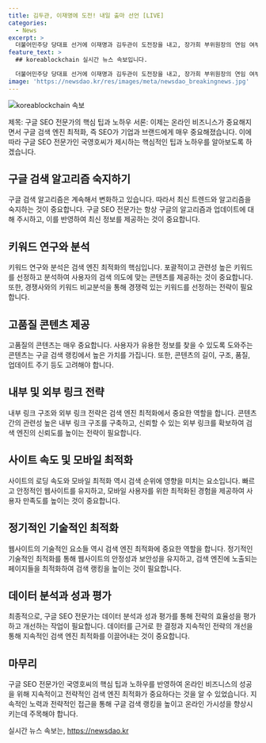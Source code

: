 ```yaml
---
title: 김두관, 이재명에 도전! 내일 출마 선언 [LIVE]
categories:
  - News
excerpt: >
  더불어민주당 당대표 선거에 이재명과 김두관이 도전장을 내고, 장가희 부위원장의 연임 여부가 화제다. 국영호와 이종근이 논설실장으로 출연해 자세한 내용을 전달할 예정이다. #더불어민주당 #당대표선거 #이재명 #김두관 #장가희 #프레스룸LIVE
feature_text: >
  ## koreablockchain 실시간 뉴스 속보입니다.

  더불어민주당 당대표 선거에 이재명과 김두관이 도전장을 내고, 장가희 부위원장의 연임 여부가 화제다. 국영호와 이종근이 논설실장으로 출연해 자세한 내용을 전달할 예정이다. #더불어민주당 #당대표선거 #이재명 #김두관 #장가희 #프레스룸LIVE
image: 'https://newsdao.kr/res/images/meta/newsdao_breakingnews.jpg'
---
```


<p><img src="https://newsdao.kr/res/images/meta/newsdao_breakingnews.jpg" alt="koreablockchain 속보" /></p>

<p>제목: 구글 SEO 전문가의 핵심 팁과 노하우
서론:
이제는 온라인 비즈니스가 중요해지면서 구글 검색 엔진 최적화, 즉 SEO가 기업과 브랜드에게 매우 중요해졌습니다. 이에 따라 구글 SEO 전문가인 국영호씨가 제시하는 핵심적인 팁과 노하우를 알아보도록 하겠습니다.</p>

<h2 data-ke-size="size26">구글 검색 알고리즘 숙지하기</h2>

<p data-ke-size="size16">구글 검색 알고리즘은 계속해서 변화하고 있습니다. 따라서 최신 트렌드와 알고리즘을 숙지하는 것이 중요합니다. 구글 SEO 전문가는 항상 구글의 알고리즘과 업데이트에 대해 주시하고, 이를 반영하여 최신 정보를 제공하는 것이 중요합니다.</p>

<h2 data-ke-size="size26">키워드 연구와 분석</h2>

<p data-ke-size="size16">키워드 연구와 분석은 검색 엔진 최적화의 핵심입니다. 포괄적이고 관련성 높은 키워드를 선정하고 분석하여 사용자의 검색 의도에 맞는 콘텐츠를 제공하는 것이 중요합니다. 또한, 경쟁사와의 키워드 비교분석을 통해 경쟁력 있는 키워드를 선정하는 전략이 필요합니다.</p>

<h2 data-ke-size="size26">고품질 콘텐츠 제공</h2>

<p data-ke-size="size16">고품질의 콘텐츠는 매우 중요합니다. 사용자가 유용한 정보를 찾을 수 있도록 도와주는 콘텐츠는 구글 검색 랭킹에서 높은 가치를 가집니다. 또한, 콘텐츠의 길이, 구조, 품질, 업데이트 주기 등도 고려해야 합니다.</p>

<h2 data-ke-size="size26">내부 및 외부 링크 전략</h2>

<p data-ke-size="size16">내부 링크 구조와 외부 링크 전략은 검색 엔진 최적화에서 중요한 역할을 합니다. 콘텐츠 간의 관련성 높은 내부 링크 구조를 구축하고, 신뢰할 수 있는 외부 링크를 확보하여 검색 엔진의 신뢰도를 높이는 전략이 필요합니다.</p>

<h2 data-ke-size="size26">사이트 속도 및 모바일 최적화</h2>

<p data-ke-size="size16">사이트의 로딩 속도와 모바일 최적화 역시 검색 순위에 영향을 미치는 요소입니다. 빠르고 안정적인 웹사이트를 유지하고, 모바일 사용자를 위한 최적화된 경험을 제공하여 사용자 만족도를 높이는 것이 중요합니다.</p>

<h2 data-ke-size="size26">정기적인 기술적인 최적화</h2>

<p data-ke-size="size16">웹사이트의 기술적인 요소들 역시 검색 엔진 최적화에 중요한 역할을 합니다. 정기적인 기술적인 최적화를 통해 웹사이트의 안정성과 보안성을 유지하고, 검색 엔진에 노출되는 페이지들을 최적화하여 검색 랭킹을 높이는 것이 필요합니다.</p>

<h2 data-ke-size="size26">데이터 분석과 성과 평가</h2>

<p data-ke-size="size16">최종적으로, 구글 SEO 전문가는 데이터 분석과 성과 평가를 통해 전략의 효율성을 평가하고 개선하는 작업이 필요합니다. 데이터를 근거로 한 결정과 지속적인 전략의 개선을 통해 지속적인 검색 엔진 최적화를 이끌어내는 것이 중요합니다.</p>

<h2 data-ke-size="size26">마무리</h2>

<p data-ke-size="size16">구글 SEO 전문가인 국영호씨의 핵심 팁과 노하우를 반영하여 온라인 비즈니스의 성공을 위해 지속적이고 전략적인 검색 엔진 최적화가 중요하다는 것을 알 수 있었습니다. 지속적인 노력과 전략적인 접근을 통해 구글 검색 랭킹을 높이고 온라인 가시성을 향상시키는데 주목해야 합니다.</p>
실시간 뉴스 속보는, <a href="https://newsdao.kr" rel="dofollow">https://newsdao.kr</a>


